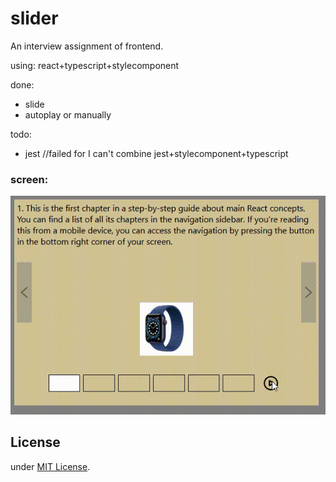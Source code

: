 # slider
An interview assignment of frontend.

using: react+typescript+stylecomponent

done:

- slide
- autoplay or manually

todo:

- jest //failed for I can't combine jest+stylecomponent+typescript


### screen:
![](https://github.com/maxyou/react-ts-slider/raw/master/slider.gif)

## License<br>
under [MIT License](http://www.opensource.org/licenses/MIT).

